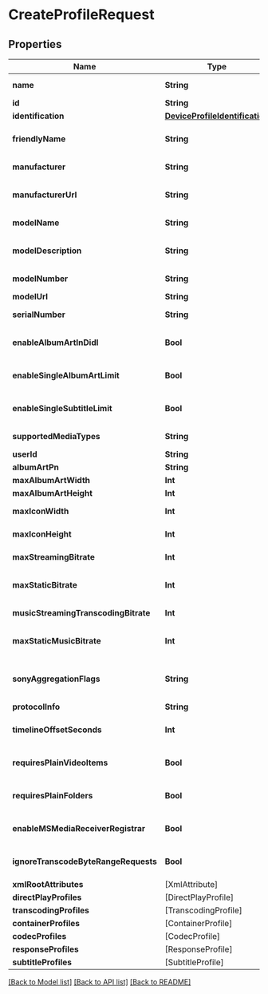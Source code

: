 # CreateProfileRequest

## Properties
Name | Type | Description | Notes
------------ | ------------- | ------------- | -------------
**name** | **String** | Gets or sets the name of this device profile. | [optional] 
**id** | **String** | Gets or sets the Id. | [optional] 
**identification** | [**DeviceProfileIdentification**](DeviceProfileIdentification.md) |  | [optional] 
**friendlyName** | **String** | Gets or sets the friendly name of the device profile, which can be shown to users. | [optional] 
**manufacturer** | **String** | Gets or sets the manufacturer of the device which this profile represents. | [optional] 
**manufacturerUrl** | **String** | Gets or sets an url for the manufacturer of the device which this profile represents. | [optional] 
**modelName** | **String** | Gets or sets the model name of the device which this profile represents. | [optional] 
**modelDescription** | **String** | Gets or sets the model description of the device which this profile represents. | [optional] 
**modelNumber** | **String** | Gets or sets the model number of the device which this profile represents. | [optional] 
**modelUrl** | **String** | Gets or sets the ModelUrl. | [optional] 
**serialNumber** | **String** | Gets or sets the serial number of the device which this profile represents. | [optional] 
**enableAlbumArtInDidl** | **Bool** | Gets or sets a value indicating whether EnableAlbumArtInDidl. | [optional] [default to false]
**enableSingleAlbumArtLimit** | **Bool** | Gets or sets a value indicating whether EnableSingleAlbumArtLimit. | [optional] [default to false]
**enableSingleSubtitleLimit** | **Bool** | Gets or sets a value indicating whether EnableSingleSubtitleLimit. | [optional] [default to false]
**supportedMediaTypes** | **String** | Gets or sets the SupportedMediaTypes. | [optional] 
**userId** | **String** | Gets or sets the UserId. | [optional] 
**albumArtPn** | **String** | Gets or sets the AlbumArtPn. | [optional] 
**maxAlbumArtWidth** | **Int** | Gets or sets the MaxAlbumArtWidth. | [optional] 
**maxAlbumArtHeight** | **Int** | Gets or sets the MaxAlbumArtHeight. | [optional] 
**maxIconWidth** | **Int** | Gets or sets the maximum allowed width of embedded icons. | [optional] 
**maxIconHeight** | **Int** | Gets or sets the maximum allowed height of embedded icons. | [optional] 
**maxStreamingBitrate** | **Int** | Gets or sets the maximum allowed bitrate for all streamed content. | [optional] 
**maxStaticBitrate** | **Int** | Gets or sets the maximum allowed bitrate for statically streamed content (&#x3D; direct played files). | [optional] 
**musicStreamingTranscodingBitrate** | **Int** | Gets or sets the maximum allowed bitrate for transcoded music streams. | [optional] 
**maxStaticMusicBitrate** | **Int** | Gets or sets the maximum allowed bitrate for statically streamed (&#x3D; direct played) music files. | [optional] 
**sonyAggregationFlags** | **String** | Gets or sets the content of the aggregationFlags element in the urn:schemas-sonycom:av namespace. | [optional] 
**protocolInfo** | **String** | Gets or sets the ProtocolInfo. | [optional] 
**timelineOffsetSeconds** | **Int** | Gets or sets the TimelineOffsetSeconds. | [optional] [default to 0]
**requiresPlainVideoItems** | **Bool** | Gets or sets a value indicating whether RequiresPlainVideoItems. | [optional] [default to false]
**requiresPlainFolders** | **Bool** | Gets or sets a value indicating whether RequiresPlainFolders. | [optional] [default to false]
**enableMSMediaReceiverRegistrar** | **Bool** | Gets or sets a value indicating whether EnableMSMediaReceiverRegistrar. | [optional] [default to false]
**ignoreTranscodeByteRangeRequests** | **Bool** | Gets or sets a value indicating whether IgnoreTranscodeByteRangeRequests. | [optional] [default to false]
**xmlRootAttributes** | [XmlAttribute] | Gets or sets the XmlRootAttributes. | [optional] 
**directPlayProfiles** | [DirectPlayProfile] | Gets or sets the direct play profiles. | [optional] 
**transcodingProfiles** | [TranscodingProfile] | Gets or sets the transcoding profiles. | [optional] 
**containerProfiles** | [ContainerProfile] | Gets or sets the container profiles. | [optional] 
**codecProfiles** | [CodecProfile] | Gets or sets the codec profiles. | [optional] 
**responseProfiles** | [ResponseProfile] | Gets or sets the ResponseProfiles. | [optional] 
**subtitleProfiles** | [SubtitleProfile] | Gets or sets the subtitle profiles. | [optional] 

[[Back to Model list]](../README.md#documentation-for-models) [[Back to API list]](../README.md#documentation-for-api-endpoints) [[Back to README]](../README.md)


